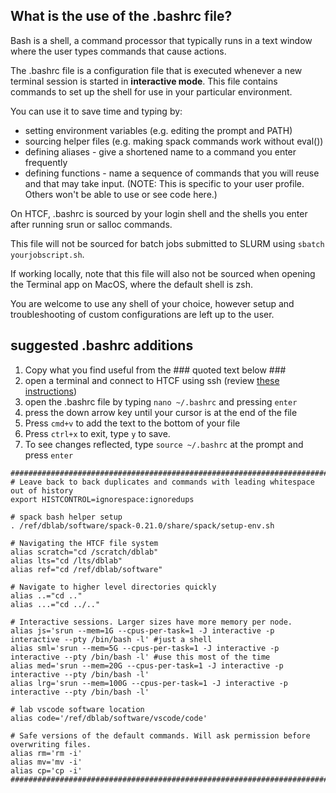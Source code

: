 
## What is the use of the .bashrc file?

Bash is a shell, a command processor that typically runs in a text window where the user types commands that cause actions.

The .bashrc file is a configuration file that is executed whenever a new terminal session is started in **interactive mode**. This file contains commands to set up the shell for use in your particular environment. 

You can use it to save time and typing by:
- setting environment variables (e.g. editing the prompt and PATH)
- sourcing helper files (e.g. making spack commands work without eval())
- defining aliases - give a shortened name to a command you enter frequently
- defining functions - name a sequence of commands that you will reuse and that may take input. (NOTE: This is specific to your user profile. Others won't be able to use or see code here.)

On HTCF, .bashrc is sourced by your login shell and the shells you enter after running srun or salloc commands. 

This file will not be sourced for batch jobs submitted to SLURM using ```sbatch yourjobscript.sh```. 

If working locally, note that this file will also not be sourced when opening the Terminal app on MacOS, where the default shell is zsh.

You are welcome to use any shell of your choice, however setup and troubleshooting of custom configurations are left up to the user.

## suggested .bashrc additions
1. Copy what you find useful from the ### quoted text below ###
2. open a terminal and connect to HTCF using ssh (review [these instructions](https://github.com/dbaldridge-lab/htcf/blob/main/htcf_access.md))
3. open the .bashrc file by typing ```nano ~/.bashrc``` and pressing `enter`
4. press the down arrow key until your cursor is at the end of the file
5. Press `cmd+v` to add the text to the bottom of your file
6. Press `ctrl+x` to exit, type `y` to save.
7. To see changes reflected, type ```source ~/.bashrc``` at the prompt and press `enter`

```
##################################################################################
# Leave back to back duplicates and commands with leading whitespace out of history
export HISTCONTROL=ignorespace:ignoredups

# spack bash helper setup
. /ref/dblab/software/spack-0.21.0/share/spack/setup-env.sh

# Navigating the HTCF file system
alias scratch="cd /scratch/dblab"
alias lts="cd /lts/dblab"
alias ref="cd /ref/dblab/software"

# Navigate to higher level directories quickly
alias ..="cd .."
alias ...="cd ../.."

# Interactive sessions. Larger sizes have more memory per node.
alias js='srun --mem=1G --cpus-per-task=1 -J interactive -p interactive --pty /bin/bash -l' #just a shell
alias sml='srun --mem=5G --cpus-per-task=1 -J interactive -p interactive --pty /bin/bash -l' #use this most of the time
alias med='srun --mem=20G --cpus-per-task=1 -J interactive -p interactive --pty /bin/bash -l'
alias lrg='srun --mem=100G --cpus-per-task=1 -J interactive -p interactive --pty /bin/bash -l'

# lab vscode software location
alias code='/ref/dblab/software/vscode/code'

# Safe versions of the default commands. Will ask permission before overwriting files.
alias rm='rm -i'
alias mv='mv -i'
alias cp='cp -i'
###################################################################################
```
